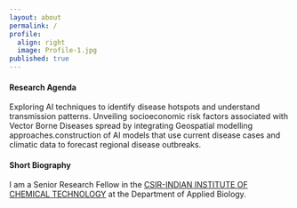 ```yaml
---
layout: about
permalink: /
profile:
  align: right
  image: Profile-1.jpg
published: true
---
```


#### Research Agenda
Exploring AI techniques to identify disease hotspots and understand transmission patterns. Unveiling socioeconomic risk factors associated with Vector Borne Diseases spread by integrating Geospatial modelling approaches.construction of AI models that use current disease cases  and climatic data to forecast regional disease outbreaks.
#### Short Biography
I am a Senior Research Fellow in the <a href="https://www.iict.res.in/">CSIR-INDIAN INSTITUTE OF CHEMICAL TECHNOLOGY</a> at the Department of Applied Biology.
